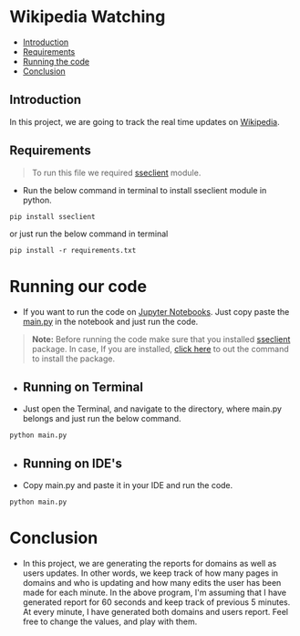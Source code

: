# Wikipedia Watching
- [Introduction](#introduction)
- [Requirements](#requirements)
- [Running the code](#running-our-code)
- [Conclusion](#conclusion)
## Introduction

In this project, we are going to track the real time updates on [Wikipedia](https://www.wikipedia.org/).

## Requirements
> To run this file we required [sseclient](https://pypi.org/project/sseclient/) module.
- Run the below command in terminal to install sseclient module in python.
```
pip install sseclient
```
or just run the below command in terminal
```
pip install -r requirements.txt
```
# Running our code
- If you want to run the code on [Jupyter Notebooks](https://jupyter.org/try). Just copy paste the [main.py](main.py) in the notebook and just run the code.
> **Note:** Before running the code make sure that you installed [sseclient](https://pypi.org/project/sseclient/) package. In case, If you are installed, [click here](#requirements) to out the command to install the package.
- ## Running on Terminal
- Just open the Terminal, and navigate to the directory, where main.py belongs and just run the below command.
```
python main.py
```

- ## Running on IDE's
- Copy main.py and paste it in your IDE and run the code.
```
python main.py
```
# Conclusion
- In this project, we are generating the reports for domains as well as users updates. In other words, we keep track of how many pages in domains and who is updating and how many edits the user has been made for each minute. In the above program, I'm assuming that I have generated report for 60 seconds and keep track of previous 5 minutes. At every minute, I have generated both domains and users report. Feel free to change the values, and play with them. 

